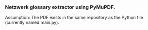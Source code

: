<h3>Netzwerk glossary extractor using PyMuPDF.</h3>
Assumption: The PDF exists in the same repository as the Python file (currently named main.py).
</br>
